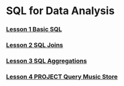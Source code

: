 # SQL for Data Analysis

### [Lesson 1 Basic SQL](L1-Basic-SQL/README.md)

### [Lesson 2 SQL Joins](L2-SQL-Joins/README.md)

### [Lesson 3 SQL Aggregations](L3-SQL-Aggregations/README.md)

### [Lesson 4 PROJECT Query Music Store](L4-Project-Query-Music-Store/README.md)
